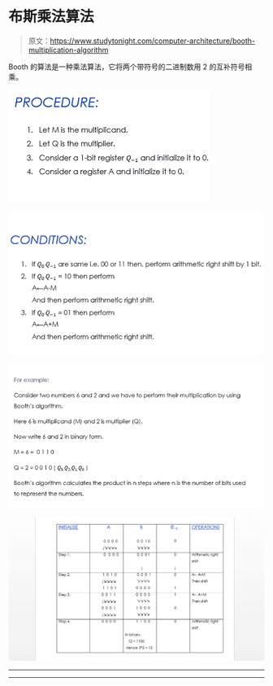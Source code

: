 # 布斯乘法算法

> 原文：<https://www.studytonight.com/computer-architecture/booth-multiplication-algorithm>

Booth 的算法是一种乘法算法，它将两个带符号的二进制数用 2 的互补符号相乘。

![Booth Multiplication Algorithm](img/dc830d6aa74393e1216792cd759fed31.png)

![Booth Multiplication Algorithm](img/c7ce664c1f89cb604bebd85d204b6339.png)

![Booth Multiplication Algorithm](img/dc7ebca79d4810b23c5f0ac717ca6735.png)

![Booth Multiplication Algorithm](img/1a1e99e3b87d1a4d8bf2772d5423404e.png)

* * *

* * *